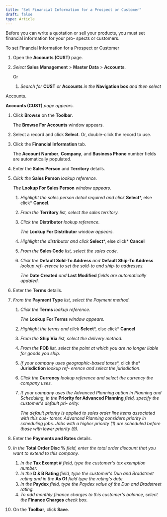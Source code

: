 ```yaml
---
title: "Set Financial Information for a Prospect or Customer"
draft: false
type: Article
---
```


Before you can write a quotation or sell your products, you must set financial information for your pro- spects or customers.

To set Financial Information for a Prospect or Customer

1.  Open the **Accounts (CUST)** page.
1.  *Select* **Sales Management** > **Master Data** > **Accounts**.

    Or

    1.  *Search for* **CUST** *or* **Accounts** *in the* **Navigation box** *and then select*

Accounts.

**Accounts (CUST)** *page appears.*

1.  Click **Browse** on the **Toolbar**.

    The **Browse For Accounts** window appears.

2.  Select a record and click **Select**. Or, double-click the record to use.
3.  Click the **Financial Information** tab.

    The **Account Number**, **Company**, and **Business Phone** number fields are automatically populated.

4.  Enter the **Sales Person** and **Territory** details.
1.  *Click the* **Sales Person** *lookup reference.*

    *The* **Lookup For Sales Person** *window appears.*

    1.  *Highlight the sales person detail required and click* **Select***, else click* **Cancel**.
    2.  *From the* **Territory** *list, select the sales territory.*
    3.  *Click the* **Distributor** *lookup reference.*

        *The* **Lookup For Distributor** *window appears.*

    4.  *Highlight the distributor and click* **Select***, else click* **Cancel**
    5.  *From the* **Sales Code** *list, select the sales code.*
    6.  *Click the* **Default Sold-To Address** *and* **Default Ship-To Address** *lookup ref- erence to set the sold-to and ship-to addresses.*

        *The* **Date Created** *and* **Last Modified** *fields are automatically updated.*

1.  Enter the **Terms** details.
1.  *From the* **Payment Type** *list, select the Payment method.*
    1.  *Click the* **Terms** *lookup reference.*

        *The* **Lookup For Terms** *window appears.*

    2.  *Highlight the terms and click* **Select***, else click* **Cancel**
    3.  *From the* **Ship Via** *list, select the delivery method.*
    4.  *From the* **FOB** *list, select the point at which you are no longer liable for goods you ship.*
    5.  *If your company uses* *geographic-based taxes**, click the* **Jurisdiction** *lookup ref- erence and select the* *jurisdiction*.
    6.  *Click the* **Currency** *lookup reference and select the currency the company uses.*
    7.  *If your company uses the Advanced Planning option in Planning and Scheduling, in the* **Priority for Advanced Planning** *field, specify the customer's default pri- ority.*

        *The default priority is applied to sales order line items associated with this cus- tomer. Advanced Planning considers priority in scheduling jobs. Jobs with a higher priority (1) are scheduled before those with lower priority (9).*

2.  Enter the **Payments and Rates** details.
1.  *In the* **Total Order Disc %** *field, enter the total order discount that you want to extend to this company.*
    1.  *In the* **Tax Exempt \#** *field, type the customer's tax exemption number.*
    2.  *In the* **D & B Rating** *field, type the customer's* *Dun and Bradstreet* *rating and in the* **As Of** *field type the rating's date.*
    3.  *In the* **Paydex** *field, type the Paydex value of the Dun and Bradstreet rating.*
    4.  *To add monthly finance charges to this customer's balance, select the* **Finance Charges** *check box.*
2.  On the **Toolbar**, click **Save**.